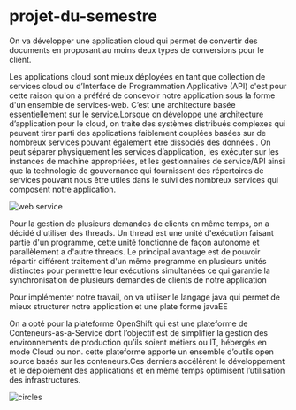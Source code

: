 # projet-du-semestre
On va développer une application cloud qui permet de convertir des documents  en proposant au moins deux types de conversions pour le client.


Les applications cloud sont mieux déployées en tant que collection de services cloud ou d’Interface de Programmation Applicative (API) c'est pour cette raison qu'on a préféré de concevoir notre application sous la forme d'un ensemble de services-web. C’est une architecture basée essentiellement sur le service.Lorsque on développe une architecture d’application pour le cloud, on traite des systèmes distribués complexes qui peuvent tirer parti des applications faiblement couplées basées sur de nombreux services pouvant également être dissociés des données . On peut séparer physiquement les services d’application, les exécuter sur les instances de machine appropriées, et les gestionnaires de service/API ainsi que la technologie de gouvernance qui fournissent des répertoires de services pouvant nous être utiles dans le suivi des nombreux services qui composent notre application.


![web service](https://user-images.githubusercontent.com/44167156/49147375-ce381200-f304-11e8-8bc6-9ff0b6ef11dc.jpg)

 
Pour la gestion de plusieurs demandes de clients en même temps, on a décidé d'utiliser des threads. 
Un thread est une unité d'exécution faisant partie d'un programme, cette unité fonctionne de façon autonome et parallèlement a d'autre threads. Le principal avantage est de pouvoir répartir différent traitement d'un même programme en plusieurs unités distinctes pour permettre leur exécutions simultanées ce qui garantie la synchronisation de plusieurs demandes de clients de notre application


Pour implémenter notre travail, on va utiliser le langage java qui permet de mieux structurer notre application et une plate forme javaEE

On a opté pour la plateforme OpenShift qui est une plateforme de Conteneurs-as-a-Service dont l’objectif est de simplifier la gestion des environnements de production qu’ils soient métiers ou IT, hébergés en mode Cloud ou non. cette plateforme apporte un ensemble d’outils open source basés sur les conteneurs.Ces derniers accélèrent le développement et le déploiement des applications et en même temps optimisent l’utilisation des infrastructures.


![circles](https://user-images.githubusercontent.com/44167156/49147588-63d3a180-f305-11e8-98db-3b22e0454557.jpg)




